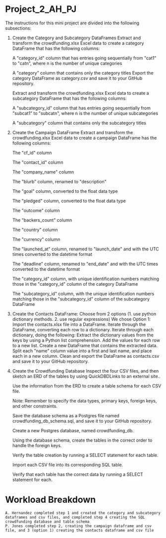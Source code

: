 # Project_2_AH_PJ

The instructions for this mini project are divided into the following subsections:

1) Create the Category and Subcategory DataFrames
    Extract and transform the crowdfunding.xlsx Excel data to create a category DataFrame that has the following columns:

    A "category_id" column that has entries going sequentially from "cat1" to "catn", where n is the number of unique categories

    A "category" column that contains only the category titles
    Export the category DataFrame as category.csv and save it to your GitHub repository.

    Extract and transform the crowdfunding.xlsx Excel data to create a subcategory DataFrame that has the following columns:

    A "subcategory_id" column that has entries going sequentially from "subcat1" to "subcatn", where n is the number of unique subcategories

    A "subcategory" column that contains only the subcategory titles
2) Create the Campaign DataFrame
    Extract and transform the crowdfunding.xlsx Excel data to create a campaign DataFrame has the following columns:

    The "cf_id" column

    The "contact_id" column

    The "company_name" column

    The "blurb" column, renamed to "description"

    The "goal" column, converted to the float data type

    The "pledged" column, converted to the float data type

    The "outcome" column

    The "backers_count" column

    The "country" column

    The "currency" column

    The "launched_at" column, renamed to "launch_date" and with the UTC times converted to the datetime format

    The "deadline" column, renamed to "end_date" and with the UTC times converted to the datetime format

    The "category_id" column, with unique identification numbers matching those in the "category_id" column of the category DataFrame

    The "subcategory_id" column, with the unique identification numbers matching those in the "subcategory_id" column of the subcategory DataFrame

3) Create the Contacts DataFrame: Choose from 2 options (1. use python dictionary methods. 2. use regular expressions)
    We chose Option 1:
        Import the contacts.xlsx file into a DataFrame.
        Iterate through the DataFrame, converting each row to a dictionary.
        Iterate through each dictionary, doing the following:
        Extract the dictionary values from the keys by using a Python list comprehension.
        Add the values for each row to a new list.
        Create a new DataFrame that contains the extracted data.
        Split each "name" column value into a first and last name, and place each in a new column.
        Clean and export the DataFrame as contacts.csv and save it to your GitHub repository.
4) Create the Crowdfunding Database
    Inspect the four CSV files, and then sketch an ERD of the tables by using QuickDBDLinks to an external site..

    Use the information from the ERD to create a table schema for each CSV file.

    Note: Remember to specify the data types, primary keys, foreign keys, and other constraints.

    Save the database schema as a Postgres file named crowdfunding_db_schema.sql, and save it to your GitHub repository.

    Create a new Postgres database, named crowdfunding_db.

    Using the database schema, create the tables in the correct order to handle the foreign keys.

    Verify the table creation by running a SELECT statement for each table.

    Import each CSV file into its corresponding SQL table.

    Verify that each table has the correct data by running a SELECT statement for each.

# Workload Breakdown
    A. Hernandez completed step 1 and created the category and subcategory dataframes and csv files, and completed step 4 creating the SQL crowdfunding database and table schema
    P. Jones completed step 2, creating the campaign dataframe and csv file, and 3 (option 1) creating the contacts dataframe and csv file